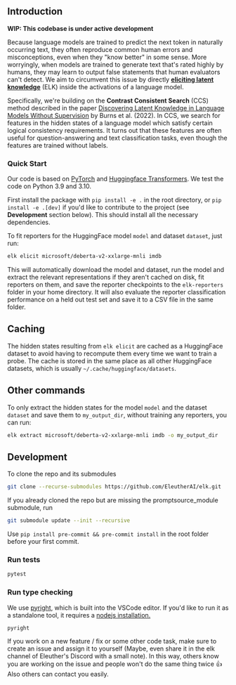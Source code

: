 ## Introduction

**WIP: This codebase is under active development**

Because language models are trained to predict the next token in naturally occurring text, they often reproduce common human errors and misconceptions, even when they "know better" in some sense. More worryingly, when models are trained to generate text that's rated highly by humans, they may learn to output false statements that human evaluators can't detect. We aim to circumvent this issue by directly [**eliciting latent knowledge**](https://docs.google.com/document/d/1WwsnJQstPq91_Yh-Ch2XRL8H_EpsnjrC1dwZXR37PC8/edit) (ELK) inside the activations of a language model.

Specifically, we're building on the **Contrast Consistent Search** (CCS) method described in the paper [Discovering Latent Knowledge in Language Models Without Supervision](https://arxiv.org/abs/2212.03827) by Burns et al. (2022). In CCS, we search for features in the hidden states of a language model which satisfy certain logical consistency requirements. It turns out that these features are often useful for question-answering and text classification tasks, even though the features are trained without labels.

### Quick **Start**

Our code is based on [PyTorch](http://pytorch.org) and [Huggingface Transformers](https://huggingface.co/docs/transformers/index). We test the code on Python 3.9 and 3.10.

First install the package with `pip install -e .` in the root directory, or `pip install -e .[dev]` if you'd like to contribute to the project (see **Development** section below). This should install all the necessary dependencies.

To fit reporters for the HuggingFace model `model` and dataset `dataset`, just run:

```bash
elk elicit microsoft/deberta-v2-xxlarge-mnli imdb
```

This will automatically download the model and dataset, run the model and extract the relevant representations if they aren't cached on disk, fit reporters on them, and save the reporter checkpoints to the `elk-reporters` folder in your home directory. It will also evaluate the reporter classification performance on a held out test set and save it to a CSV file in the same folder.

## Caching

The hidden states resulting from `elk elicit` are cached as a HuggingFace dataset to avoid having to recompute them every time we want to train a probe. The cache is stored in the same place as all other HuggingFace datasets, which is usually `~/.cache/huggingface/datasets`.

## Other commands

To only extract the hidden states for the model `model` and the dataset `dataset` and save them to `my_output_dir`, without training any reporters, you can run:

```bash
elk extract microsoft/deberta-v2-xxlarge-mnli imdb -o my_output_dir
```

## Development
To clone the repo and its submodules
```bash
git clone --recurse-submodules https://github.com/EleutherAI/elk.git
```
If you already cloned the repo but are missing the promptsource_module submodule, run
```bash
git submodule update --init --recursive
```


Use `pip install pre-commit && pre-commit install` in the root folder before your first commit.

### Run tests
```bash
pytest
```
### Run type checking
We use [pyright](https://github.com/microsoft/pyright), which is built into the VSCode editor. If you'd like to run it as a standalone tool, it requires a [nodejs installation.](https://nodejs.org/en/download/)
```bash
pyright
```

If you work on a new feature / fix or some other code task, make sure to create an issue and assign it to yourself (Maybe, even share it in the elk channel of Eleuther's Discord with a small note). In this way, others know you are working on the issue and people won't do the same thing twice 👍 Also others can contact you easily.
